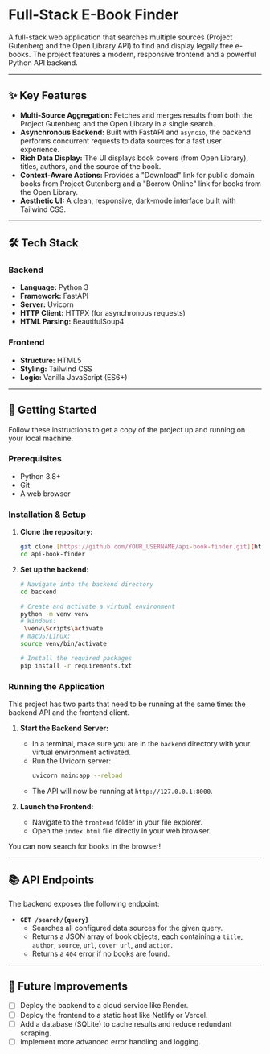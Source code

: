 # Full-Stack E-Book Finder

A full-stack web application that searches multiple sources (Project Gutenberg and the Open Library API) to find and display legally free e-books. The project features a modern, responsive frontend and a powerful Python API backend.

---

## ✨ Key Features

* **Multi-Source Aggregation:** Fetches and merges results from both the Project Gutenberg and the Open Library in a single search.
* **Asynchronous Backend:** Built with FastAPI and `asyncio`, the backend performs concurrent requests to data sources for a fast user experience.
* **Rich Data Display:** The UI displays book covers (from Open Library), titles, authors, and the source of the book.
* **Context-Aware Actions:** Provides a "Download" link for public domain books from Project Gutenberg and a "Borrow Online" link for books from the Open Library.
* **Aesthetic UI:** A clean, responsive, dark-mode interface built with Tailwind CSS.

---

## 🛠️ Tech Stack

### Backend
* **Language:** Python 3
* **Framework:** FastAPI
* **Server:** Uvicorn
* **HTTP Client:** HTTPX (for asynchronous requests)
* **HTML Parsing:** BeautifulSoup4

### Frontend
* **Structure:** HTML5
* **Styling:** Tailwind CSS
* **Logic:** Vanilla JavaScript (ES6+)

---

## 🚀 Getting Started

Follow these instructions to get a copy of the project up and running on your local machine.

### Prerequisites

* Python 3.8+
* Git
* A web browser

### Installation & Setup

1.  **Clone the repository:**
    ```sh
    git clone [https://github.com/YOUR_USERNAME/api-book-finder.git](https://github.com/YOUR_USERNAME/api-book-finder.git)
    cd api-book-finder
    ```

2.  **Set up the backend:**
    ```sh
    # Navigate into the backend directory
    cd backend

    # Create and activate a virtual environment
    python -m venv venv
    # Windows:
    .\venv\Scripts\activate
    # macOS/Linux:
    source venv/bin/activate

    # Install the required packages
    pip install -r requirements.txt
    ```

### Running the Application

This project has two parts that need to be running at the same time: the backend API and the frontend client.

1.  **Start the Backend Server:**
    * In a terminal, make sure you are in the `backend` directory with your virtual environment activated.
    * Run the Uvicorn server:
        ```sh
        uvicorn main:app --reload
        ```
    * The API will now be running at `http://127.0.0.1:8000`.

2.  **Launch the Frontend:**
    * Navigate to the `frontend` folder in your file explorer.
    * Open the `index.html` file directly in your web browser.

You can now search for books in the browser!

---

## 📚 API Endpoints

The backend exposes the following endpoint:

* **`GET /search/{query}`**
    * Searches all configured data sources for the given query.
    * Returns a JSON array of book objects, each containing a `title`, `author`, `source`, `url`, `cover_url`, and `action`.
    * Returns a `404` error if no books are found.

---

## 🔮 Future Improvements

- [ ] Deploy the backend to a cloud service like Render.
- [ ] Deploy the frontend to a static host like Netlify or Vercel.
- [ ] Add a database (SQLite) to cache results and reduce redundant scraping.
- [ ] Implement more advanced error handling and logging.